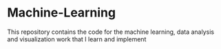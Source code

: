 # Machine-Learning
This repository contains the code for the machine learning, data analysis and visualization work that I learn and implement 

